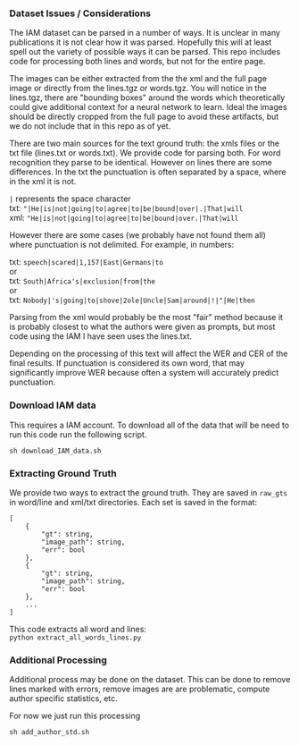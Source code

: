 
### Dataset Issues / Considerations

The IAM dataset can be parsed in a number of ways. It is unclear in many publications it is not clear how it was parsed. Hopefully this will at least spell out the variety of possible ways it can be parsed. This repo includes code for processing both lines and words, but not for the entire page.

The images can be either extracted from the the xml and the full page image or directly from the lines.tgz or words.tgz. You will notice in the lines.tgz, there are "bounding boxes" around the words which theoretically could give additional context for a neural network to learn. Ideal the images should be directly cropped from the full page to avoid these artifacts, but we do not include that in this repo as of yet.

There are two main sources for the text ground truth: the xmls files or the txt file (lines.txt or words.txt). We provide code for parsing both. For word recognition they parse to be identical. However on lines there are some differences. In the txt the punctuation is often separated by a space, where in the xml it is not.

`|` represents the space character  
txt: `"|He|is|not|going|to|agree|to|be|bound|over|.|That|will`  
xml: `"He|is|not|going|to|agree|to|be|bound|over.|That|will`

However there are some cases (we probably have not found them all) where punctuation is not delimited. For example, in numbers:

txt: `speech|scared|1,157|East|Germans|to`  
or   
txt: `South|Africa's|exclusion|from|the`  
or  
txt: `Nobody|'s|going|to|shove|2ole|Uncle|Sam|around|!|"|He|then`

Parsing from the xml would probably be the most "fair" method because it is probably closest to what the authors were given as prompts, but most code using the IAM I have seen uses the lines.txt.

Depending on the processing of this text will affect the WER and CER of the final results. If punctuation is considered its own word, that may significantly improve WER because often a system will accurately predict punctuation.

### Download IAM data
This requires a IAM account. To download all of the data that will be need to run this code run the following script.


`sh download_IAM_data.sh`


### Extracting Ground Truth

We provide two ways to extract the ground truth. They are saved in `raw_gts` in word/line and xml/txt directories. Each set is saved in the format:

```
[
    {
        "gt": string,
        "image_path": string,
        "err": bool
    },
    {
        "gt": string,
        "image_path": string,
        "err": bool
    },
    ...
]
```

This code extracts all word and lines:  
`python extract_all_words_lines.py`

### Additional Processing

Additional process may be done on the dataset. This can be done to remove lines marked with errors, remove images are are problematic, compute author specific statistics, etc.

For now we just run this processing
```
sh add_author_std.sh
```
